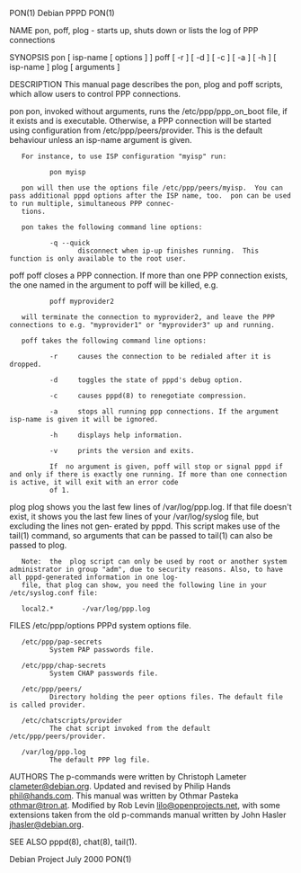 PON(1)                                                                                 Debian PPPD                                                                                 PON(1)

NAME
       pon, poff, plog - starts up, shuts down or lists the log of PPP connections

SYNOPSIS
       pon [ isp-name [ options ] ]
       poff [ -r ] [ -d ] [ -c ] [ -a ] [ -h ] [ isp-name ]
       plog [ arguments ]

DESCRIPTION
       This manual page describes the pon, plog and poff scripts, which allow users to control PPP connections.

   pon
       pon,  invoked  without  arguments,  runs  the  /etc/ppp/ppp_on_boot  file,  if  it  exists and is executable. Otherwise, a PPP connection will be started using configuration from
       /etc/ppp/peers/provider.  This is the default behaviour unless an isp-name argument is given.

       For instance, to use ISP configuration "myisp" run:

              pon myisp

       pon will then use the options file /etc/ppp/peers/myisp.  You can pass additional pppd options after the ISP name, too.  pon can be used to run multiple, simultaneous PPP connec‐
       tions.

       pon takes the following command line options:

              -q --quick
                     disconnect when ip-up finishes running.  This function is only available to the root user.

   poff
       poff closes a PPP connection. If more than one PPP connection exists, the one named in the argument to poff will be killed, e.g.

              poff myprovider2

       will terminate the connection to myprovider2, and leave the PPP connections to e.g. "myprovider1" or "myprovider3" up and running.

       poff takes the following command line options:

              -r     causes the connection to be redialed after it is dropped.

              -d     toggles the state of pppd's debug option.

              -c     causes pppd(8) to renegotiate compression.

              -a     stops all running ppp connections. If the argument isp-name is given it will be ignored.

              -h     displays help information.

              -v     prints the version and exits.

              If  no argument is given, poff will stop or signal pppd if and only if there is exactly one running. If more than one connection is active, it will exit with an error code
              of 1.

   plog
       plog shows you the last few lines of /var/log/ppp.log. If that file doesn't exist, it shows you the last few lines of your /var/log/syslog file, but excluding the lines not  gen‐
       erated by pppd.  This script makes use of the tail(1) command, so arguments that can be passed to tail(1) can also be passed to plog.

       Note:  the  plog script can only be used by root or another system administrator in group "adm", due to security reasons. Also, to have all pppd-generated information in one log‐
       file, that plog can show, you need the following line in your /etc/syslog.conf file:

       local2.*       -/var/log/ppp.log

FILES
       /etc/ppp/options
              PPPd system options file.

       /etc/ppp/pap-secrets
              System PAP passwords file.

       /etc/ppp/chap-secrets
              System CHAP passwords file.

       /etc/ppp/peers/
              Directory holding the peer options files. The default file is called provider.

       /etc/chatscripts/provider
              The chat script invoked from the default /etc/ppp/peers/provider.

       /var/log/ppp.log
              The default PPP log file.

AUTHORS
       The p-commands were written by Christoph Lameter <clameter@debian.org>.  Updated and revised by Philip Hands <phil@hands.com>.
       This manual was written by Othmar Pasteka <othmar@tron.at>. Modified by Rob Levin <lilo@openprojects.net>, with some extensions taken from the old p-commands  manual  written  by
       John Hasler <jhasler@debian.org>.

SEE ALSO
       pppd(8), chat(8), tail(1).

Debian Project                                                                          July 2000                                                                                  PON(1)
